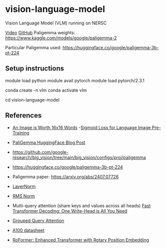 # vision-language-model
Vision Language Model (VLM) running on NERSC

[Video](https://www.youtube.com/watch?v=vAmKB7iPkWw&ab_channel=UmarJamil)
[GitHub](https://github.com/hkproj/pytorch-paligemma/tree/main)
Paligemma weights: https://www.kaggle.com/models/google/paligemma-2

Particular Paligemma used:
https://huggingface.co/google/paligemma-3b-pt-224

## Setup instructions

module load python
module avail pytorch
module load pytorch/2.3.1

conda create -n vlm
conda activate vlm


cd vision-language-model

## References


- [An Image is Worth 16x16 Words](https://arxiv.org/abs/2010.11929)
-[Sigmoid Loss for Language Image Pre-Training](https://arxiv.org/abs/2303.15343)
- [PaliGemma HuggingFace Blog Post](https://huggingface.co/blog/paligemma)
- https://github.com/google-research/big_vision/tree/main/big_vision/configs/proj/paligemma
- https://huggingface.co/google/paligemma-3b-pt-224
- Paligemma paper: https://arxiv.org/abs/2407.07726

- [LayerNorm](https://arxiv.org/abs/1607.06450)
- [RMS Norm](https://arxiv.org/pdf/1910.07467)

- Multi-query attention (share keys and values across all heads) [Fast Transformer Decoding: One Write-Head is All You Need](https://arxiv.org/pdf/1911.02150)

- [Grouped Query Attention](https://arxiv.org/pdf/2305.13245)
- [A100 datasheet](https://www.nvidia.com/content/dam/en-zz/Solutions/Data-Center/a100/pdf/nvidia-a100-datasheet-us-nvidia-1758950-r4-web.pdf
)

- [RoFormer: Enhanced Transformer with Rotary Position Embedding](https://arxiv.org/abs/2104.09864)